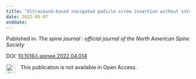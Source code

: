 ```yaml
---
title: "Ultrasound-based navigated pedicle screw insertion without intraoperative radiation: feasibility study on porcine cadavers."
date: 2022-05-07
enddate:
---
```


Published in: *The spine journal : official journal of the North American Spine Society*

DOI: [10.1016/j.spinee.2022.04.014](https://doi.org/10.1016/j.spinee.2022.04.014)

<img src=https://upload.wikimedia.org/wikipedia/commons/thumb/0/0e/Closed_Access_logo_transparent.svg/1200px-Closed_Access_logo_transparent.svg.png alt="drawing" width="25" align="left"/> &nbsp;&nbsp;&nbsp;This publication is not available in Open Access.


